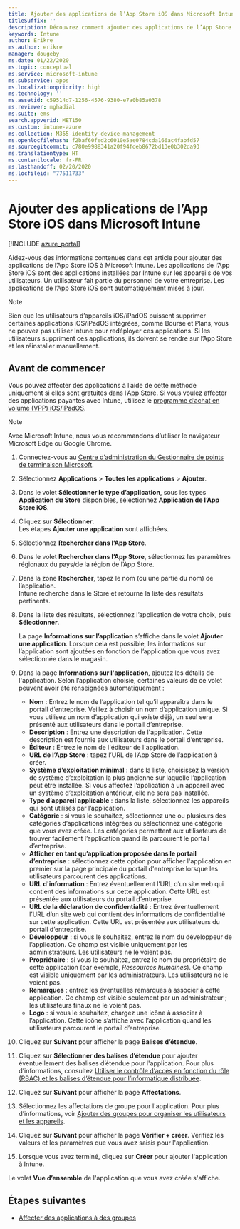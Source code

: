 ```yaml
---
title: Ajouter des applications de l’App Store iOS dans Microsoft Intune
titleSuffix: ''
description: Découvrez comment ajouter des applications de l’App Store iOS à Microsoft Intune. Vous pouvez affecter des applications à l’aide de cette méthode si elles sont gratuites dans l’App Store.
keywords: Intune
author: Erikre
ms.author: erikre
manager: dougeby
ms.date: 01/22/2020
ms.topic: conceptual
ms.service: microsoft-intune
ms.subservice: apps
ms.localizationpriority: high
ms.technology: ''
ms.assetid: c59514d7-1256-4576-9380-e7a0b85a0378
ms.reviewer: mghadial
ms.suite: ems
search.appverid: MET150
ms.custom: intune-azure
ms.collection: M365-identity-device-management
ms.openlocfilehash: f2baf60fed2c6010e5ae0784cda166ac4fabfd57
ms.sourcegitcommit: c780e9988341a20f94fdeb8672bd13e0b302da93
ms.translationtype: HT
ms.contentlocale: fr-FR
ms.lasthandoff: 02/20/2020
ms.locfileid: "77511733"
---
```

# <a name="add-ios-store-apps-to-microsoft-intune"></a>Ajouter des applications de l’App Store iOS dans Microsoft Intune

[!INCLUDE [azure_portal](../includes/azure_portal.md)]

Aidez-vous des informations contenues dans cet article pour ajouter des applications de l’App Store iOS à Microsoft Intune. Les applications de l’App Store iOS sont des applications installées par Intune sur les appareils de vos utilisateurs. Un utilisateur fait partie du personnel de votre entreprise. Les applications de l’App Store iOS sont automatiquement mises à jour.

>[!NOTE]
>Bien que les utilisateurs d’appareils iOS/iPadOS puissent supprimer certaines applications iOS/iPadOS intégrées, comme Bourse et Plans, vous ne pouvez pas utiliser Intune pour redéployer ces applications. Si les utilisateurs suppriment ces applications, ils doivent se rendre sur l’App Store et les réinstaller manuellement.

## <a name="before-you-start"></a>Avant de commencer

Vous pouvez affecter des applications à l’aide de cette méthode uniquement si elles sont gratuites dans l’App Store. Si vous voulez affecter des applications payantes avec Intune, utilisez le [programme d’achat en volume (VPP) iOS/iPadOS](vpp-apps-ios.md).

>[!NOTE]
>Avec Microsoft Intune, nous vous recommandons d’utiliser le navigateur Microsoft Edge ou Google Chrome.

1. Connectez-vous au [Centre d’administration du Gestionnaire de points de terminaison Microsoft](https://go.microsoft.com/fwlink/?linkid=2109431).
2. Sélectionnez **Applications** > **Toutes les applications** > **Ajouter**.
3. Dans le volet **Sélectionner le type d’application**, sous les types **Application du Store** disponibles, sélectionnez **Application de l’App Store iOS**.
4. Cliquez sur **Sélectionner**.<br>
   Les étapes **Ajouter une application** sont affichées.
5. Sélectionnez **Rechercher dans l’App Store**.
6. Dans le volet **Rechercher dans l’App Store**, sélectionnez les paramètres régionaux du pays/de la région de l’App Store.
7. Dans la zone **Rechercher**, tapez le nom (ou une partie du nom) de l’application.  
    Intune recherche dans le Store et retourne la liste des résultats pertinents.
8. Dans la liste des résultats, sélectionnez l’application de votre choix, puis **Sélectionner**.<br>

   La page **Informations sur l’application** s’affiche dans le volet **Ajouter une application**. Lorsque cela est possible, les informations sur l’application sont ajoutées en fonction de l’application que vous avez sélectionnée dans le magasin.

9. Dans la page **Informations sur l'application**, ajoutez les détails de l'application. Selon l’application choisie, certaines valeurs de ce volet peuvent avoir été renseignées automatiquement :
    - **Nom** : Entrez le nom de l’application tel qu’il apparaîtra dans le portail d’entreprise. Veillez à choisir un nom d’application unique. Si vous utilisez un nom d’application qui existe déjà, un seul sera présenté aux utilisateurs dans le portail d’entreprise.
    - **Description** : Entrez une description de l'application. Cette description est fournie aux utilisateurs dans le portail d’entreprise.
    - **Éditeur** : Entrez le nom de l'éditeur de l'application.
    - **URL de l’App Store** : tapez l’URL de l’App Store de l’application à créer.
    - **Système d’exploitation minimal** : dans la liste, choisissez la version de système d’exploitation la plus ancienne sur laquelle l’application peut être installée. Si vous affectez l’application à un appareil avec un système d’exploitation antérieur, elle ne sera pas installée.
    - **Type d’appareil applicable** : dans la liste, sélectionnez les appareils qui sont utilisés par l’application.
    - **Catégorie** : si vous le souhaitez, sélectionnez une ou plusieurs des catégories d’applications intégrées ou sélectionnez une catégorie que vous avez créée. Les catégories permettent aux utilisateurs de trouver facilement l’application quand ils parcourent le portail d’entreprise.
    - **Afficher en tant qu’application proposée dans le portail d’entreprise** : sélectionnez cette option pour afficher l'application en premier sur la page principale du portail d'entreprise lorsque les utilisateurs parcourent des applications.
    - **URL d'information** : Entrez éventuellement l’URL d’un site web qui contient des informations sur cette application. Cette URL est présentée aux utilisateurs du portail d’entreprise.
    - **URL de la déclaration de confidentialité** : Entrez éventuellement l’URL d’un site web qui contient des informations de confidentialité sur cette application. Cette URL est présentée aux utilisateurs du portail d’entreprise.
    - **Développeur** : si vous le souhaitez, entrez le nom du développeur de l’application. Ce champ est visible uniquement par les administrateurs. Les utilisateurs ne le voient pas.
    - **Propriétaire** : si vous le souhaitez, entrez le nom du propriétaire de cette application (par exemple, *Ressources humaines*). Ce champ est visible uniquement par les administrateurs. Les utilisateurs ne le voient pas.
    - **Remarques** : entrez les éventuelles remarques à associer à cette application. Ce champ est visible seulement par un administrateur ; les utilisateurs finaux ne le voient pas.
    - **Logo** : si vous le souhaitez, chargez une icône à associer à l’application. Cette icône s’affiche avec l’application quand les utilisateurs parcourent le portail d’entreprise.
10. Cliquez sur **Suivant** pour afficher la page **Balises d’étendue**.
11. Cliquez sur **Sélectionner des balises d’étendue** pour ajouter éventuellement des balises d’étendue pour l'application. Pour plus d’informations, consultez [Utiliser le contrôle d’accès en fonction du rôle (RBAC) et les balises d’étendue pour l’informatique distribuée](~/fundamentals/scope-tags.md).
12. Cliquez sur **Suivant** pour afficher la page **Affectations**.
13. Sélectionnez les affectations de groupe pour l'application. Pour plus d’informations, voir [Ajouter des groupes pour organiser les utilisateurs et les appareils](~/fundamentals/groups-add.md). 
14. Cliquez sur **Suivant** pour afficher la page **Vérifier + créer**. Vérifiez les valeurs et les paramètres que vous avez saisis pour l'application.
15. Lorsque vous avez terminé, cliquez sur **Créer** pour ajouter l'application à Intune.

Le volet **Vue d’ensemble** de l'application que vous avez créée s'affiche.

## <a name="next-steps"></a>Étapes suivantes

- [Affecter des applications à des groupes](apps-deploy.md)
